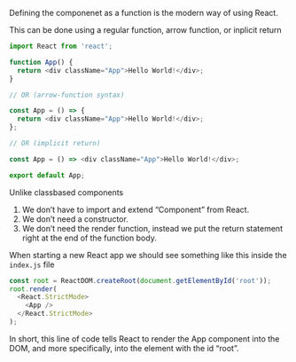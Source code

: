 Defining the componenet as a function is the modern way of using React.

This can be done using a regular function, arrow function, or inplicit return

```javascript
import React from 'react';

function App() {
  return <div className="App">Hello World!</div>;
}

// OR (arrow-function syntax)

const App = () => {
  return <div className="App">Hello World!</div>;
};

// OR (implicit return)

const App = () => <div className="App">Hello World!</div>;

export default App;
```

Unlike classbased components 
1.  We don’t have to import and extend “Component” from React.
2.  We don’t need a constructor.
3.  We don’t need the render function, instead we put the return statement right at the end of the function body.

When starting a new React app we should see something like this inside the `index.js` file

```javascript
const root = ReactDOM.createRoot(document.getElementById('root'));
root.render(
  <React.StrictMode>
    <App />
  </React.StrictMode>
);
```

In short, this line of code tells React to render the App component into the DOM, and more specifically, into the element with the id “root”.